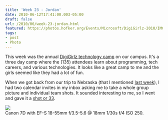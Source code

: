```yaml
---
title: 'Week 23 - Jordan'
date: 2010-06-12T17:41:00.003-05:00
draft: false
url: /2010/06/week-23-jordan.html
featured: https://photos.hofker.org/Events/Microsoft/DigiGirlz-2010/IMG0745/894750174_G5KYw-L.jpg
tags: 
- post
- Photo
---
```


This week was the annual [DigiGirlz technology camp](https://www.microsoft.com/about/diversity/programs/digigirlz/default.aspx) on our campus. It's a three day camp where the (135) attendees learn about programming, tech careers, and various technologies. It looks like a great camp to me and the girls seemed like they had a lot of fun.  
  
When we got back from our trip to Nebraska (that I mentioned [last week](https://104photos.blogspot.com/2010/06/week-22-jordan.html)), I had two calendar invites in my inbox asking me to take a whole group picture and individual team shots. It sounded interesting to me, so I went and gave it a [shot or 33](https://photos.hofker.org/Events/Microsoft/DigiGirlz-2010/).

[![](https://photos.hofker.org/Events/Microsoft/DigiGirlz-2010/IMG0745/894750174_G5KYw-L.jpg)](https://photos.hofker.org/Events/Microsoft/DigiGirlz-2010/12484008_oBZsP#894750174_G5KYw-A-LB)  
Canon 7D with EF-S 18-55mm f/3.5-5.6 @ 18mm 1/30s f/4 ISO 250.